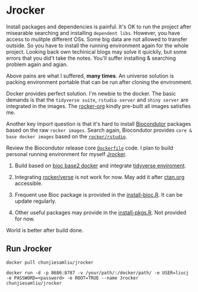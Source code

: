 # Jrocker

Install packages and dependencies is painful. It's OK to run the project after misearable searching and installing `dependent libs`. However, you have access to mulitple different OSs. Some big data are not allowed to transfer outside. So you have to install the running environment again for the whole project. Looking back own techinical blogs may solve it quickily, but some errors that you did't take the notes. You'll suffer installing & searching problem again and agian.

Above pains are what I suffered, **many times**. An universe solution is packing environment portable that can be run after cloning the environment.

Docker provides perfect solution. I'm newbie to the docker. The basic demands is that the `tidyverse suite`, `rstudio server` and `shiny server` are integrated in the images. The [rocker-org](https://github.com/rocker-org/rocker) kindly pre-built all images satisfies me.

Another key import question is that it's hard to install [Biocondutor](http://bioconductor.org/) packages based on the raw `rocker images`. Search again, Biocondutor provides `core & base docker images` based on the [`rocker/rstudio`](https://hub.docker.com/r/rocker/rstudio/).

Review the Biocondutor release core [`Dockerfile`](https://github.com/Bioconductor/bioc_docker/blob/master/out/release_core/Dockerfile) code. I plan to build personal running environment for myself [Jrocker](https://github.com/chunjie-sam-liu/jrocker).

1. Build based on [bioc base2 docker](https://hub.docker.com/r/bioconductor/release_core2/) and integrate [tidyverse enviroment](https://github.com/rocker-org/rocker-versioned/blob/master/tidyverse/devel/Dockerfile).

2. Integrating [rocker/verse](https://github.com/rocker-org/rocker-versioned/blob/master/verse/devel/Dockerfile) is not work for now. May add it after [ctan.org](http://ctan.org) accessible.

3. Frequent use Bioc package is provided in the [install-bioc.R](./install-bioc.R). It can be update regularly.

4. Other useful packages may provide in the [install-pkgs.R](./install-pkgs.R). Not provided for now.

World is better after build done.

## Run Jrocker

```Shell
docker pull chunjiesamliu/jrocker

docker run -d -p 8686:8787 -v /your/path/:/docker/path/ -e USER=liucj -e PASSWORD=<password> -e ROOT=TRUE --name Jrocker chunjiesamliu/jrocker
```